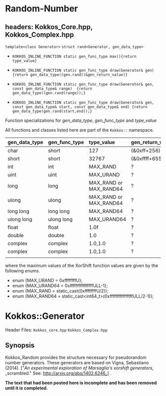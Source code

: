 # Random-Number

## headers:  Kokkos_Core.hpp, Kokkos_Complex.hpp

`template<class Generator>`
`struct rand<Generator, gen_data_type>`

 * `KOKKOS_INLINE_FUNCTION
    static gen_func_type max(){return type_value}`

 * `KOKKOS_INLINE_FUNCTION
    static gen_func_type draw(Generator& gen)  {return gen_data_type((gen.rand()&gen_return_value)}`

 * `KOKKOS_INLINE_FUNCTION
    static gen_func_type draw(Generator& gen, const gen_data_type& range)  {return gen_data_type((gen.rand(range));}`

 * `KOKKOS_INLINE_FUNCTION
    static gen_func_type draw(Generator& gen, const gen_data_type& start, const gen_data_type& end)
                     {return gen_data_type(gen.rand(start,end));}`


Function specializations for _gen_data_type_, _gen_func_type_ and _type_value_

All functions and classes listed here are part of the `Kokkos::` namespace.

|gen_data_type |gen_func_type | type_value | gen_return_value            |
|:-------------|:-------------|:-----------|:----------------------------|
| char | short | 127 | (&0xff+256)%256 |
| short | short | 32767 | (&0xffff+65536)%32768  |
| int | int  | MAX_RAND |  ? |
| uint | uint | MAX_URAND |  ? |
| long | long | MAX_RAND or MAX_RAND64 |  ? |
| ulong | ulong  | MAX_RAND or MAX_RAND64 |  ? |
| long long | long long  | MAX_RAND64 |  ? |
| ulong long | ulong long  | MAX_URAND64 |  ? |
| float | float  | 1.0f |  ? |
| double | double  | 1.0 |  ? |
| complex<float> | complex<float>  | 1.0,1.0 |  ? |
| complex<double> | complex<double>  | 1.0,1.0 |  ? |
|  |  |  |  |

where the maximum values of the XorShift function values are given by the following enums.
*   enum {MAX_URAND = 0xffffffffU};
*   enum {MAX_URAND64 = 0xffffffffffffffffULL-1};
*   enum {MAX_RAND = static_cast<int>(0xffffffffU/2)};
*   enum {MAX_RAND64 = static_cast<int64_t>(0xffffffffffffffffULL/2-1)};

# Kokkos::Generator


Header Files:  `Kokkos_core.hpp`
               `Kokkos_Complex.hpp`

## Synopsis
Kokkos_Random provides the structure necessary for
pseudorandom number generators. These generators are
based on Vigna, Sebastiano (2014). ["_An_
_experimental exploration of Marsaglia's xorshift generators,_
_scrambled."  See: http://arxiv.org/abs/1402.6246_] .

**The text that had been posted here is incomplete and has been removed until it is completed.**
